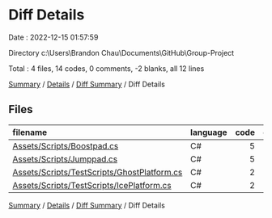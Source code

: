 # Diff Details

Date : 2022-12-15 01:57:59

Directory c:\\Users\\Brandon Chau\\Documents\\GitHub\\Group-Project

Total : 4 files,  14 codes, 0 comments, -2 blanks, all 12 lines

[Summary](results.md) / [Details](details.md) / [Diff Summary](diff.md) / Diff Details

## Files
| filename | language | code | comment | blank | total |
| :--- | :--- | ---: | ---: | ---: | ---: |
| [Assets/Scripts/Boostpad.cs](/Assets/Scripts/Boostpad.cs) | C# | 5 | 0 | 1 | 6 |
| [Assets/Scripts/Jumppad.cs](/Assets/Scripts/Jumppad.cs) | C# | 5 | 0 | 1 | 6 |
| [Assets/Scripts/TestScripts/GhostPlatform.cs](/Assets/Scripts/TestScripts/GhostPlatform.cs) | C# | 2 | 0 | 0 | 2 |
| [Assets/Scripts/TestScripts/IcePlatform.cs](/Assets/Scripts/TestScripts/IcePlatform.cs) | C# | 2 | 0 | -4 | -2 |

[Summary](results.md) / [Details](details.md) / [Diff Summary](diff.md) / Diff Details